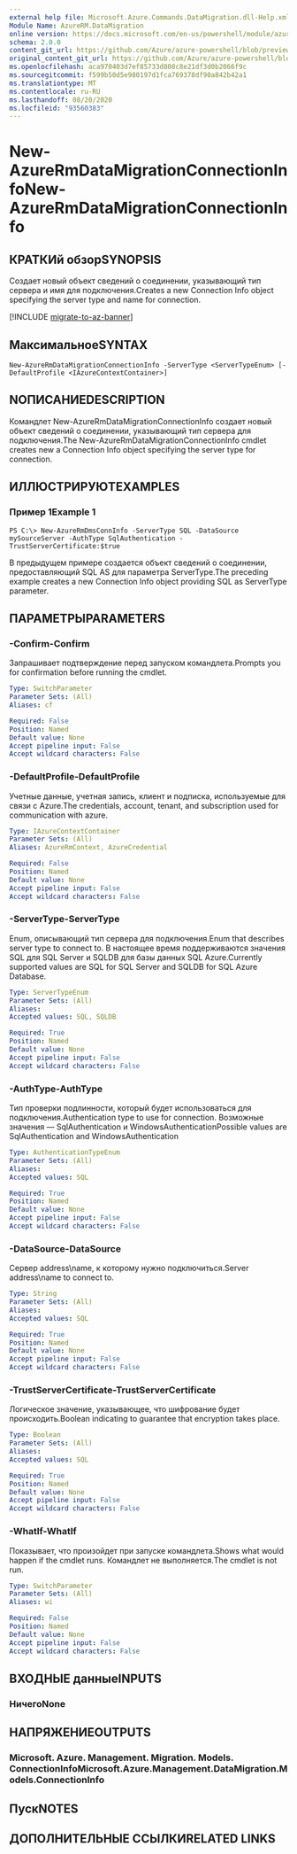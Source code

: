 ```yaml
---
external help file: Microsoft.Azure.Commands.DataMigration.dll-Help.xml
Module Name: AzureRM.DataMigration
online version: https://docs.microsoft.com/en-us/powershell/module/azurerm.datamigration/new-azurermdatamigrationconnectioninfo
schema: 2.0.0
content_git_url: https://github.com/Azure/azure-powershell/blob/preview/src/ResourceManager/DataMigration/Commands.DataMigration/help/New-AzureRmDataMigrationConnectionInfo.md
original_content_git_url: https://github.com/Azure/azure-powershell/blob/preview/src/ResourceManager/DataMigration/Commands.DataMigration/help/New-AzureRmDataMigrationConnectionInfo.md
ms.openlocfilehash: aca970403d7ef85733d808c8e21df3d0b2066f9c
ms.sourcegitcommit: f599b50d5e980197d1fca769378df90a842b42a1
ms.translationtype: MT
ms.contentlocale: ru-RU
ms.lasthandoff: 08/20/2020
ms.locfileid: "93560383"
---
```

# <span data-ttu-id="091db-101">New-AzureRmDataMigrationConnectionInfo</span><span class="sxs-lookup"><span data-stu-id="091db-101">New-AzureRmDataMigrationConnectionInfo</span></span>

## <span data-ttu-id="091db-102">КРАТКИй обзор</span><span class="sxs-lookup"><span data-stu-id="091db-102">SYNOPSIS</span></span>
<span data-ttu-id="091db-103">Создает новый объект сведений о соединении, указывающий тип сервера и имя для подключения.</span><span class="sxs-lookup"><span data-stu-id="091db-103">Creates a new Connection Info object specifying the server type and name for connection.</span></span>

[!INCLUDE [migrate-to-az-banner](../../includes/migrate-to-az-banner.md)]

## <span data-ttu-id="091db-104">Максимальное</span><span class="sxs-lookup"><span data-stu-id="091db-104">SYNTAX</span></span>

```
New-AzureRmDataMigrationConnectionInfo -ServerType <ServerTypeEnum> [-DefaultProfile <IAzureContextContainer>]
```

## <span data-ttu-id="091db-105">NОПИСАНИЕ</span><span class="sxs-lookup"><span data-stu-id="091db-105">DESCRIPTION</span></span>
<span data-ttu-id="091db-106">Командлет New-AzureRmDataMigrationConnectionInfo создает новый объект сведений о соединении, указывающий тип сервера для подключения.</span><span class="sxs-lookup"><span data-stu-id="091db-106">The New-AzureRmDataMigrationConnectionInfo cmdlet creates new a Connection Info object specifying the server type for connection.</span></span> 



## <span data-ttu-id="091db-107">ИЛЛЮСТРИРУЮТ</span><span class="sxs-lookup"><span data-stu-id="091db-107">EXAMPLES</span></span>

### <span data-ttu-id="091db-108">Пример 1</span><span class="sxs-lookup"><span data-stu-id="091db-108">Example 1</span></span>
```
PS C:\> New-AzureRmDmsConnInfo -ServerType SQL -DataSource mySourceServer -AuthType SqlAuthentication -TrustServerCertificate:$true
```
<span data-ttu-id="091db-109">В предыдущем примере создается объект сведений о соединении, предоставляющий SQL AS для параметра ServerType.</span><span class="sxs-lookup"><span data-stu-id="091db-109">The preceding example creates a new Connection Info object providing SQL as ServerType parameter.</span></span>


## <span data-ttu-id="091db-110">ПАРАМЕТРЫ</span><span class="sxs-lookup"><span data-stu-id="091db-110">PARAMETERS</span></span>

### <span data-ttu-id="091db-111">-Confirm</span><span class="sxs-lookup"><span data-stu-id="091db-111">-Confirm</span></span>
<span data-ttu-id="091db-112">Запрашивает подтверждение перед запуском командлета.</span><span class="sxs-lookup"><span data-stu-id="091db-112">Prompts you for confirmation before running the cmdlet.</span></span>

```yaml
Type: SwitchParameter
Parameter Sets: (All)
Aliases: cf

Required: False
Position: Named
Default value: None
Accept pipeline input: False
Accept wildcard characters: False
```
### <span data-ttu-id="091db-113">-DefaultProfile</span><span class="sxs-lookup"><span data-stu-id="091db-113">-DefaultProfile</span></span>
<span data-ttu-id="091db-114">Учетные данные, учетная запись, клиент и подписка, используемые для связи с Azure.</span><span class="sxs-lookup"><span data-stu-id="091db-114">The credentials, account, tenant, and subscription used for communication with azure.</span></span>

```yaml
Type: IAzureContextContainer
Parameter Sets: (All)
Aliases: AzureRmContext, AzureCredential

Required: False
Position: Named
Default value: None
Accept pipeline input: False
Accept wildcard characters: False
```

### <span data-ttu-id="091db-115">-ServerType</span><span class="sxs-lookup"><span data-stu-id="091db-115">-ServerType</span></span>
<span data-ttu-id="091db-116">Enum, описывающий тип сервера для подключения.</span><span class="sxs-lookup"><span data-stu-id="091db-116">Enum that describes server type to connect to.</span></span> <span data-ttu-id="091db-117">В настоящее время поддерживаются значения SQL для SQL Server и SQLDB для базы данных SQL Azure.</span><span class="sxs-lookup"><span data-stu-id="091db-117">Currently supported values are SQL for SQL Server and SQLDB for SQL Azure Database.</span></span> 

```yaml
Type: ServerTypeEnum
Parameter Sets: (All)
Aliases: 
Accepted values: SQL, SQLDB

Required: True
Position: Named
Default value: None
Accept pipeline input: False
Accept wildcard characters: False
```
### <span data-ttu-id="091db-118">-AuthType</span><span class="sxs-lookup"><span data-stu-id="091db-118">-AuthType</span></span>
<span data-ttu-id="091db-119">Тип проверки подлинности, который будет использоваться для подключения.</span><span class="sxs-lookup"><span data-stu-id="091db-119">Authentication type to use for connection.</span></span> <span data-ttu-id="091db-120">Возможные значения — SqlAuthentication и WindowsAuthentication</span><span class="sxs-lookup"><span data-stu-id="091db-120">Possible values are SqlAuthentication and WindowsAuthentication</span></span>

```yaml
Type: AuthenticationTypeEnum
Parameter Sets: (All)
Aliases: 
Accepted values: SQL

Required: True
Position: Named
Default value: None
Accept pipeline input: False
Accept wildcard characters: False
```

### <span data-ttu-id="091db-121">-DataSource</span><span class="sxs-lookup"><span data-stu-id="091db-121">-DataSource</span></span>
<span data-ttu-id="091db-122">Сервер address\name, к которому нужно подключиться.</span><span class="sxs-lookup"><span data-stu-id="091db-122">Server address\name to connect to.</span></span> 

```yaml
Type: String
Parameter Sets: (All)
Aliases: 
Accepted values: SQL

Required: True
Position: Named
Default value: None
Accept pipeline input: False
Accept wildcard characters: False
```

### <span data-ttu-id="091db-123">-TrustServerCertificate</span><span class="sxs-lookup"><span data-stu-id="091db-123">-TrustServerCertificate</span></span>
<span data-ttu-id="091db-124">Логическое значение, указывающее, что шифрование будет происходить.</span><span class="sxs-lookup"><span data-stu-id="091db-124">Boolean indicating to guarantee that encryption takes place.</span></span>

```yaml
Type: Boolean
Parameter Sets: (All)
Aliases: 
Accepted values: SQL

Required: True
Position: Named
Default value: None
Accept pipeline input: False
Accept wildcard characters: False
```

### <span data-ttu-id="091db-125">-WhatIf</span><span class="sxs-lookup"><span data-stu-id="091db-125">-WhatIf</span></span>
<span data-ttu-id="091db-126">Показывает, что произойдет при запуске командлета.</span><span class="sxs-lookup"><span data-stu-id="091db-126">Shows what would happen if the cmdlet runs.</span></span>
<span data-ttu-id="091db-127">Командлет не выполняется.</span><span class="sxs-lookup"><span data-stu-id="091db-127">The cmdlet is not run.</span></span>

```yaml
Type: SwitchParameter
Parameter Sets: (All)
Aliases: wi

Required: False
Position: Named
Default value: None
Accept pipeline input: False
Accept wildcard characters: False
```





## <span data-ttu-id="091db-128">ВХОДНЫЕ данные</span><span class="sxs-lookup"><span data-stu-id="091db-128">INPUTS</span></span>

### <span data-ttu-id="091db-129">Ничего</span><span class="sxs-lookup"><span data-stu-id="091db-129">None</span></span>


## <span data-ttu-id="091db-130">НАПРЯЖЕНИЕ</span><span class="sxs-lookup"><span data-stu-id="091db-130">OUTPUTS</span></span>

### <span data-ttu-id="091db-131">Microsoft. Azure. Management. Migration. Models. ConnectionInfo</span><span class="sxs-lookup"><span data-stu-id="091db-131">Microsoft.Azure.Management.DataMigration.Models.ConnectionInfo</span></span>


## <span data-ttu-id="091db-132">Пуск</span><span class="sxs-lookup"><span data-stu-id="091db-132">NOTES</span></span>

## <span data-ttu-id="091db-133">ДОПОЛНИТЕЛЬНЫЕ ССЫЛКИ</span><span class="sxs-lookup"><span data-stu-id="091db-133">RELATED LINKS</span></span>

